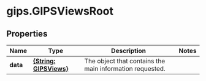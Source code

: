 # gips.GIPSViewsRoot

## Properties

Name | Type | Description | Notes
------------ | ------------- | ------------- | -------------
**data** | [**{String: GIPSViews}**](GIPSViews.md) | The object that contains the main information requested. | 


